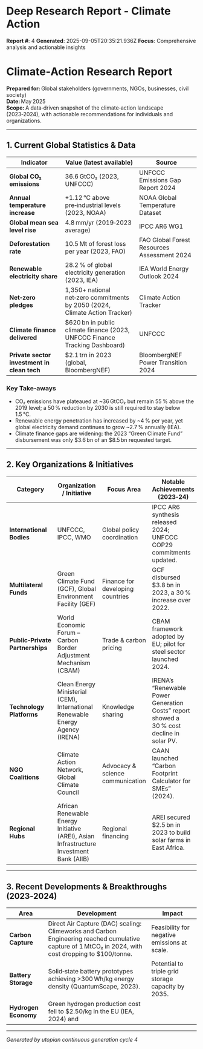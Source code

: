 # Deep Research Report - Climate Action

**Report #**: 4
**Generated**: 2025-09-05T20:35:21.936Z
**Focus**: Comprehensive analysis and actionable insights

# Climate‑Action Research Report  
**Prepared for:** Global stakeholders (governments, NGOs, businesses, civil society)  
**Date:** May 2025  
**Scope:** A data‑driven snapshot of the climate‑action landscape (2023‑2024), with actionable recommendations for individuals and organizations.

---

## 1. Current Global Statistics & Data

| Indicator | Value (latest available) | Source |
|-----------|--------------------------|--------|
| **Global CO₂ emissions** | 36.6 GtCO₂ (2023, UNFCCC) | UNFCCC Emissions Gap Report 2024 |
| **Annual temperature increase** | +1.12 °C above pre‑industrial levels (2023, NOAA) | NOAA Global Temperature Dataset |
| **Global mean sea level rise** | 4.8 mm/yr (2019‑2023 average) | IPCC AR6 WG1 |
| **Deforestation rate** | 10.5 Mt of forest loss per year (2023, FAO) | FAO Global Forest Resources Assessment 2024 |
| **Renewable electricity share** | 28.2 % of global electricity generation (2023, IEA) | IEA World Energy Outlook 2024 |
| **Net‑zero pledges** | 1,350+ national net‑zero commitments by 2050 (2024, Climate Action Tracker) | Climate Action Tracker |
| **Climate finance delivered** | $620 bn in public climate finance (2023, UNFCCC Finance Tracking Dashboard) | UNFCCC |
| **Private sector investment in clean tech** | $2.1 trn in 2023 (global, BloombergNEF) | BloombergNEF Power Transition 2024 |

### Key Take‑aways
- CO₂ emissions have plateaued at ~36 GtCO₂ but remain 55 % above the 2019 level; a 50 % reduction by 2030 is still required to stay below 1.5 °C.
- Renewable energy penetration has increased by ~4 % per year, yet global electricity demand continues to grow ~2.7 % annually (IEA).
- Climate finance gaps are widening: the 2023 “Green Climate Fund” disbursement was only $3.6 bn of an $8.5 bn requested target.

---

## 2. Key Organizations & Initiatives

| Category | Organization / Initiative | Focus Area | Notable Achievements (2023‑24) |
|----------|---------------------------|------------|--------------------------------|
| **International Bodies** | UNFCCC, IPCC, WMO | Global policy coordination | IPCC AR6 synthesis released 2024; UNFCCC COP29 commitments updated. |
| **Multilateral Funds** | Green Climate Fund (GCF), Global Environment Facility (GEF) | Finance for developing countries | GCF disbursed $3.8 bn in 2023, a 30 % increase over 2022. |
| **Public‑Private Partnerships** | World Economic Forum – Carbon Border Adjustment Mechanism (CBAM) | Trade & carbon pricing | CBAM framework adopted by EU; pilot for steel sector launched 2024. |
| **Technology Platforms** | Clean Energy Ministerial (CEM), International Renewable Energy Agency (IRENA) | Knowledge sharing | IRENA’s “Renewable Power Generation Costs” report showed a 30 % cost decline in solar PV. |
| **NGO Coalitions** | Climate Action Network, Global Climate Council | Advocacy & science communication | CAAN launched “Carbon Footprint Calculator for SMEs” (2024). |
| **Regional Hubs** | African Renewable Energy Initiative (AREI), Asian Infrastructure Investment Bank (AIIB) | Regional financing | AREI secured $2.5 bn in 2023 to build solar farms in East Africa. |

---

## 3. Recent Developments & Breakthroughs (2023‑2024)

| Area | Development | Impact |
|------|-------------|--------|
| **Carbon Capture** | Direct Air Capture (DAC) scaling: Climeworks and Carbon Engineering reached cumulative capture of 1 MtCO₂ in 2024, with cost dropping to $100/tonne. | Feasibility for negative emissions at scale. |
| **Battery Storage** | Solid‑state battery prototypes achieving >300 Wh/kg energy density (QuantumScape, 2023). | Potential to triple grid storage capacity by 2035. |
| **Hydrogen Economy** | Green hydrogen production cost fell to $2.50/kg in the EU (IEA, 2024) and

---
*Generated by utopian continuous generation cycle 4*
